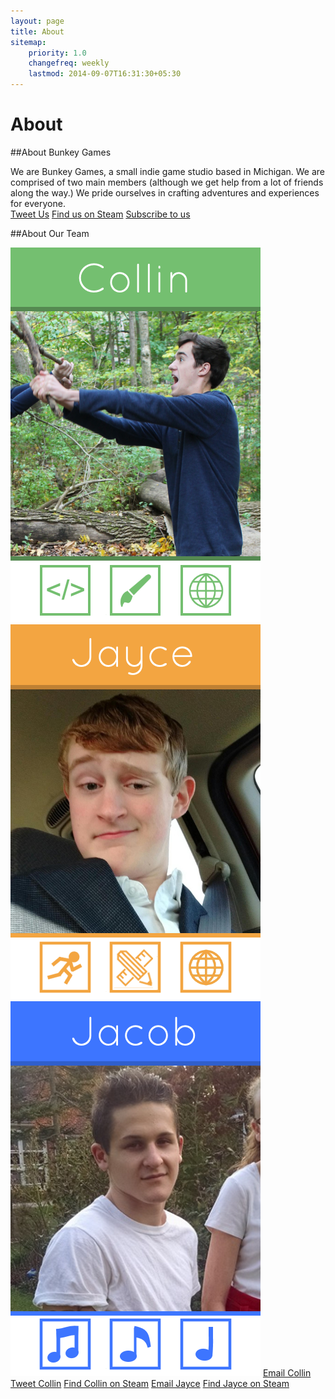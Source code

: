```yaml
---
layout: page
title: About 
sitemap:
    priority: 1.0
    changefreq: weekly
    lastmod: 2014-09-07T16:31:30+05:30
---
```

# About

##About Bunkey Games

We are Bunkey Games, a small indie game studio based in Michigan. We are comprised of two main members (although we get help from a lot of friends along the way.) We pride ourselves in crafting adventures and experiences for everyone. <br>
<a href="http://twitter.com/BunkeyGames" target="_top"><i class="fa fa-twitter"></i>Tweet  Us</a>  <a href="http://steamcommunity.com/id/BunkeyGames" target="_top"><i class="fa fa-steam"></i>Find us on Steam</a> <a href="http://youtube.com/BunkeyGames" target="_top"><i class="fa fa-youtube-play"></i>Subscribe to us</a> 

##About Our Team

![alt tag](/img/Collin.png) 
![alt tag](/img/Jayce.png)
![alt tag](/img/Jacob.png)
<a href="mailto:collin@bunkeygames.com?Subject=Hello%20again" target="_top"><i class="fa fa-envelope"></i>Email  Collin</a> <a href="http://twitter.com/ChuzzyLumpkin" target="_top"><i class="fa fa-twitter"></i>Tweet  Collin</a>  <a href="http://steamcommunity.com/id/ChuzzyLumpkin" target="_top"><i class="fa fa-steam"></i>Find Collin on Steam</a> 
<a href="mailto:jayce@bunkeygames.com?Subject=Hello%20again" target="_top"><i class="fa fa-envelope"></i>Email Jayce</a> <a href="http://steamcommunity.com/id/echo_098" target="_top"><i class="fa fa-steam"></i>Find Jayce on Steam</a> 
